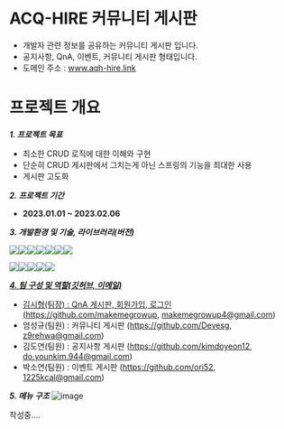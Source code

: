 # ACQ-HIRE 커뮤니티 게시판
- 개발자 관련 정보를 공유하는 커뮤니티 게시판 입니다.
- 공지사항, QnA, 이벤트, 커뮤니티 게시판 형태입니다.
- 도메인 주소 : www.aqh-hire.link
# 프로젝트 개요

***1. 프로젝트 목표***
 - 최소한 CRUD 로직에 대한 이해와 구현
 - 단순히 CRUD 게시판에서 그치는게 아닌 스프링의 기능을 최대한 사용
 - 게시판 고도화
 
 ***2. 프로젝트 기간***
 - **2023.01.01 ~ 2023.02.06**
 
 ***3. 개발환경 및 기술, 라이브러리(버전)***


<a href="https://www.java.com/ko/"><img src="https://img.shields.io/badge/Java(8)-007396?style=for-the-badge&logo=Java&logoColor=white"></a><a href="https://spring.io/"><img src="https://img.shields.io/badge/Spring(5.0.7)-6DB33F?style=for-the-badge&logo=Spring&logoColor=white"></a><a href="https://www.w3.org/"><img src="https://img.shields.io/badge/html-E34F26?style=for-the-badge&logo=html5&logoColor=white"></a><a href=
"https://www.w3.org/TR/CSS/"><img src="https://img.shields.io/badge/css-1572B6?style=for-the-badge&logo=css3&logoColor=white"></a><a href="https://developer.mozilla.org/ko/docs/Web/JavaScript"><img src="https://img.shields.io/badge/javascript-F7DF1E?style=for-the-badge&logo=javascript&logoColor=black"></a><a href="https://tomcat.apache.org/"><img src="https://img.shields.io/badge/apache tomcat(9.0.65)-F8DC75?style=for-the-badge&logo=apachetomcat&logoColor=black"></a><a href="https://www.mysql.com/"><img src="https://img.shields.io/badge/mysql(8.0.31)-4479A1?style=for-the-badge&logo=mysql&logoColor=white"></a>

<a href="https://jquery.com/"><img src="https://img.shields.io/badge/jquery(3.5.1)-0769AD?style=for-the-badge&logo=jquery&logoColor=white"></a><a href="https://getbootstrap.com/docs/4.5/getting-started/introduction/"><img src="https://img.shields.io/badge/bootstrap(4.5.3)-7952B3?style=for-the-badge&logo=bootstrap&logoColor=white"></a><a href="https://git-scm.com/"><img src="https://img.shields.io/badge/git-F05032?style=for-the-badge&logo=git&logoColor=white"></a><a href="https://github.com/"><img src="https://img.shields.io/badge/github-181717?style=for-the-badge&logo=github&logoColor=white"></a><a href="https://aws.amazon.com/ko/ec2/"><img src="https://img.shields.io/badge/AWS EC2(window)-FF9900?style=for-the-badge&logo=aws&logoColor=white">
 
 ***4. 팀 구성 및 역할(깃허브, 이메일)***
  - 김시형(팀장) : QnA 게시판, 회원가입, 로그인 (https://github.com/makemegrowup, makemegrowup4@gmail.com) 
  - 엄성규(팀원) : 커뮤니티 게시판              (https://github.com/Devesg, z9rehwa@gmail.com)
  - 김도연(팀원) : 공지사항 게시판              (https://github.com/kimdoyeon12, do.younkim.944@gmail.com)
  - 박소연(팀원) : 이벤트 게시판                (https://github.com/ori52, 1225kcal@gmail.com)
  
 ***5. 메뉴 구조***
 ![image](https://user-images.githubusercontent.com/117618309/218298624-ed0266dc-5555-41b9-bdff-dad3596d0778.png)


 작성중....
